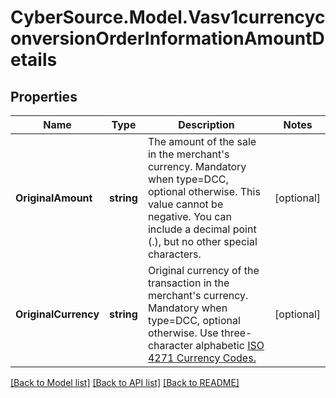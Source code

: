 # CyberSource.Model.Vasv1currencyconversionOrderInformationAmountDetails
## Properties

Name | Type | Description | Notes
------------ | ------------- | ------------- | -------------
**OriginalAmount** | **string** | The amount of the sale in the merchant&#39;s currency. Mandatory when type&#x3D;DCC, optional otherwise. This value cannot be negative. You can include a decimal point (.), but no other special characters. | [optional] 
**OriginalCurrency** | **string** | Original currency of the transaction in the merchant&#39;s currency. Mandatory when type&#x3D;DCC, optional otherwise. Use three-character alphabetic [ISO 4271 Currency Codes.](https://developer.cybersource.com/docs/cybs/en-us/currency-codes/reference/all/na/currency-codes/currency-codes.html)  | [optional] 

[[Back to Model list]](../README.md#documentation-for-models) [[Back to API list]](../README.md#documentation-for-api-endpoints) [[Back to README]](../README.md)

